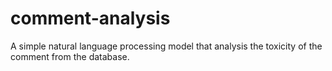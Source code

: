 # comment-analysis
A simple natural language processing model that analysis the toxicity of the comment from the database.

